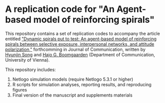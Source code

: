 # A replication code for "An Agent-based model of reinforcing spirals"
This repository contains a set of replication codes to accompany the article entitled ["Dynamic spirals put to test: An agent-based model of reinforcing spirals between selective exposure, interpersonal networks, and attitude polarization,"](http://www.dropbox.com/s/zdmfd0o2rdzvjwn/Dynamic_spirals_Song%20and%20Boomgaarden.pdf?dl=0) forthcomming in Journal of Communication, written by [Hyunjin Song](http://www.hyunjinsong.com) and [Hajo G. Boomgaarden](https://http://www.hajoboomgaarden.com/Hajo_Boomgaarden/Work.html) (Department of Communication, University of Vienna).

This repository includes:

1. Netlogo simulation models (require Netlogo 5.3.1 or higher)
2. R scripts for simulation analyses, reporting results, and reproducing figures
3. Final version of the manuscript and supplements materials



